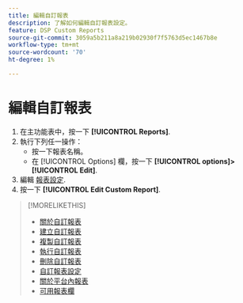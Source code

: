 ```yaml
---
title: 編輯自訂報表
description: 了解如何編輯自訂報表設定。
feature: DSP Custom Reports
source-git-commit: 3059a5b211a8a219b02930f7f5763d5ec1467b8e
workflow-type: tm+mt
source-wordcount: '70'
ht-degree: 1%

---
```


# 編輯自訂報表

1. 在主功能表中，按一下 **[!UICONTROL Reports]**.
1. 執行下列任一操作：
   * 按一下報表名稱。
   * 在 [!UICONTROL Options] 欄，按一下 **[!UICONTROL options]>[!UICONTROL Edit]**.
1. 編輯 [報表設定](/help/dsp/reports/report-settings.md).
1. 按一下 **[!UICONTROL Edit Custom Report]**.

>[!MORELIKETHIS]
>
>* [關於自訂報表](/help/dsp/reports/report-about.md)
>* [建立自訂報表](/help/dsp/reports/report-create.md)
>* [複製自訂報表](/help/dsp/reports/report-copy.md)
>* [執行自訂報表](/help/dsp/reports/report-run-now.md)
>* [刪除自訂報表](/help/dsp/reports/report-delete.md)
>* [自訂報表設定](/help/dsp/reports/report-settings.md)
>* [關於平台內報表](/help/dsp/campaign-management/reports/campaign-reports-about.md)
>* [可用報表欄](/help/dsp/reports/report-columns.md)

